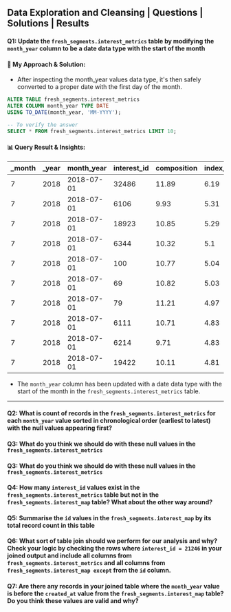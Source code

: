 ## Data Exploration and Cleansing | Questions | Solutions | Results

#### Q1: Update the `fresh_segments.interest_metrics` table by modifying the `month_year` column to be a date data type with the start of the month
#### 🧠 My Approach & Solution:

- After inspecting the month_year values data type, it's then safely converted to a proper date with the first day of the month.

````sql
ALTER TABLE fresh_segments.interest_metrics
ALTER COLUMN month_year TYPE DATE
USING TO_DATE(month_year, 'MM-YYYY');

-- To verify the answer
SELECT * FROM fresh_segments.interest_metrics LIMIT 10;
  ````

#### 📊 Query Result & Insights:
| _month | _year | month_year | interest_id | composition | index_value | ranking | percentile_ranking |
| ------ | ----- | ---------- | ----------- | ----------- | ----------- | ------- | ------------------ |
| 7      | 2018  | 2018-07-01 | 32486       | 11.89       | 6.19        | 1       | 99.86              |
| 7      | 2018  | 2018-07-01 | 6106        | 9.93        | 5.31        | 2       | 99.73              |
| 7      | 2018  | 2018-07-01 | 18923       | 10.85       | 5.29        | 3       | 99.59              |
| 7      | 2018  | 2018-07-01 | 6344        | 10.32       | 5.1         | 4       | 99.45              |
| 7      | 2018  | 2018-07-01 | 100         | 10.77       | 5.04        | 5       | 99.31              |
| 7      | 2018  | 2018-07-01 | 69          | 10.82       | 5.03        | 6       | 99.18              |
| 7      | 2018  | 2018-07-01 | 79          | 11.21       | 4.97        | 7       | 99.04              |
| 7      | 2018  | 2018-07-01 | 6111        | 10.71       | 4.83        | 8       | 98.9               |
| 7      | 2018  | 2018-07-01 | 6214        | 9.71        | 4.83        | 8       | 98.9               |
| 7      | 2018  | 2018-07-01 | 19422       | 10.11       | 4.81        | 10      | 98.63              |

- The `month_year` column has been updated with a date data type with the start of the month in the `fresh_segments.interest_metrics` table.
---
#### Q2: What is count of records in the `fresh_segments.interest_metrics` for each `month_year` value sorted in chronological order (earliest to latest) with the null values appearing first?
#### Q3: What do you think we should do with these null values in the `fresh_segments.interest_metrics`
#### Q3: What do you think we should do with these null values in the `fresh_segments.interest_metrics`
#### Q4: How many `interest_id` values exist in the `fresh_segments.interest_metrics` table but not in the `fresh_segments.interest_map` table? What about the other way around?
#### Q5: Summarise the `id` values in the `fresh_segments.interest_map` by its total record count in this table
#### Q6: What sort of table join should we perform for our analysis and why? Check your logic by checking the rows where `interest_id = 21246` in your joined output and include all columns from `fresh_segments.interest_metrics` and all columns from `fresh_segments.interest_map except` from the `id` column.
#### Q7: Are there any records in your joined table where the `month_year` value is before the `created_at` value from the `fresh_segments.interest_map` table? Do you think these values are valid and why?
